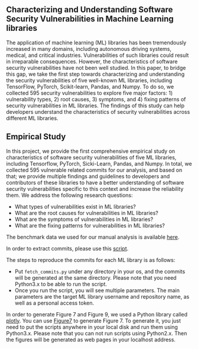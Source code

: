 ## Characterizing and Understanding Software Security Vulnerabilities in Machine Learning libraries

The application of machine learning (ML) libraries has been tremendously increased in many domains, including autonomous driving systems, medical, and critical industries. Vulnerabilities of such libraries could result in irreparable consequences. However, the characteristics of software security vulnerabilities have not been well studied. In this paper, to bridge this gap, we take the first step towards characterizing and understanding the security vulnerabilities of five well-known ML libraries, including TensorFlow, PyTorch, Scikit-learn, Pandas, and Numpy. To do so, we collected 595 security vulnerabilities to explore five major factors: 1) vulnerability types, 2) root causes, 3) symptoms, and 4) fixing patterns of security vulnerabilities in ML libraries. The findings of this study can help developers understand the characteristics  of security vulnerabilities across different ML libraries.

## Empirical Study
In this project, we provide the first comprehensive empirical study on characteristics of software security vulnerabilities of five ML libraries, including Tensorflow, PyTorch, Sicki-Learn, Pandas, and Numpy. In total, we collected 595 vulnerable related commits for our analysis, and based on that; we provide multiple findings and guidelines to developers and contributors of these libraries to have a better understanding of software security vulnerabilities specific to this context and increase the reliability them. We address the following research questions:

* What types of vulnerabilities exist in ML libraries?
* What are the root causes for vulnerabilities in ML libraries?
* What are the symptoms of vulnerabilities in ML libraries?
* What are the fixing patterns for vulnerabilities in ML libraries?

The benchmark data we used for our manual analysis is available [here](https://github.com/cse19922021/Deep-Learning-Security-Vulnerabilities/blob/main/benchmark.csv).

In order to extract commits, please use this [script](https://github.com/cse19922021/Deep-Learning-Security-Vulnerabilities/blob/main/fetch_commits.py).

The steps to reproduce the commits for each ML library is as follows:
* Put `fetch_commits.py` under any directory in your os, and the commits will be generated at the same directory. Please note that you need Python3.x to be able to run the script. 
* Once you run the script, you will see multiple parameters. The main parameters are the target ML library username and repository name, as well as a personal access token.

In order to generate Figure 7 and Figure 9, we used a Python library called [plotly](https://plotly.com/). You can use [Figure7](https://github.com/cse19922021/Deep-Learning-Security-Vulnerabilities/blob/main/figure7.py) to generate Figure 7. To generate it, you just need to put the scripts anywhere in your local disk and run them using Python3.x. Please note that you can not run scripts using Python2.x. Then the figures will be generated as web pages in your localhost address. 

<!--In order to run our developed automated mutation testing tool (DeepMute), please refer to [Link](https://github.com/cse19922021/DeepMute/tree/main). -->

<!-- To generate distributions according to each research question in the paper, we use [this](https://github.com/cse19922021/Deep-Learning-Security-Vulnerabilities/blob/main/generate_figs.R) written in R. You can simply run the script and all related figures will be generated automatically in PDF format. Prerequisite of running R scripts is to install [R](https://www.r-project.org/) base according to your platform. Also, it is highly recommended to use [R studio](https://www.rstudio.com/) to generate the figures. Please make sure:
 -->
<!-- * You place benchmark [data](https://github.com/cse19922021/Deep-Learning-Security-Vulnerabilities/blob/main/benchmark.csv) under same directory where the [script](https://github.com/cse19922021/Deep-Learning-Security-Vulnerabilities/blob/main/generate_figs.R) is resided.
* When using R studio, make sure you change the work space directory to the directory where the benchmark data and the script are resided. You may want to set the working directory under /sessions/Set Working Directory/Choose Directory In R studio.  -->
